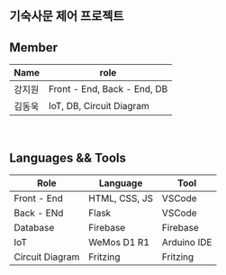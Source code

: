 ## 기숙사문 제어 프로젝트

## Member

| Name | role |
| --- | --- |
| 강지원 | Front - End, Back - End, DB |
| 김동욱 | IoT, DB, Circuit Diagram |
<br>

## Languages && Tools

| Role | Language | Tool |
| --- | --- | --- |
| Front - End | HTML, CSS, JS | VSCode |
| Back - ENd | Flask | VSCode |
| Database | Firebase | Firebase |
| IoT | WeMos D1 R1 | Arduino IDE |
| Circuit Diagram | Fritzing | Fritzing |
<br>
